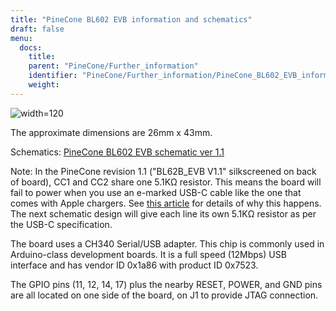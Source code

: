 ```yaml
---
title: "PineCone BL602 EVB information and schematics"
draft: false
menu:
  docs:
    title:
    parent: "PineCone/Further_information"
    identifier: "PineCone/Further_information/PineCone_BL602_EVB_information_and_schematics"
    weight: 
---
```


![width=120](/documentation/images/PADI-II_EVB.png)

The approximate dimensions are 26mm x 43mm.

Schematics: [PineCone BL602 EVB schematic ver 1.1](https://files.pine64.org/doc/Pinenut/Pine64%20BL602%20EVB%20Schematic%20ver%201.1.pdf)

Note: In the PineCone revision 1.1 ("BL62B_EVB V1.1" silkscreened on back of board), CC1 and CC2 share one 5.1KΩ resistor. This means the board will fail to power when you use an e-marked USB-C cable like the one that comes with Apple chargers. See [this article](https://medium.com/@leung.benson/how-to-design-a-proper-usb-c-power-sink-hint-not-the-way-raspberry-pi-4-did-it-f470d7a5910) for details of why this happens. The next schematic design will give each line its own 5.1KΩ resistor as per the USB-C specification.

The board uses a CH340 Serial/USB adapter. This chip is commonly used in Arduino-class development boards. It is a full speed (12Mbps) USB interface and has vendor ID 0x1a86 with product ID 0x7523.

The GPIO pins (11, 12, 14, 17) plus the nearby RESET, POWER, and GND pins are all located on one side of the board, on J1 to provide JTAG connection.
